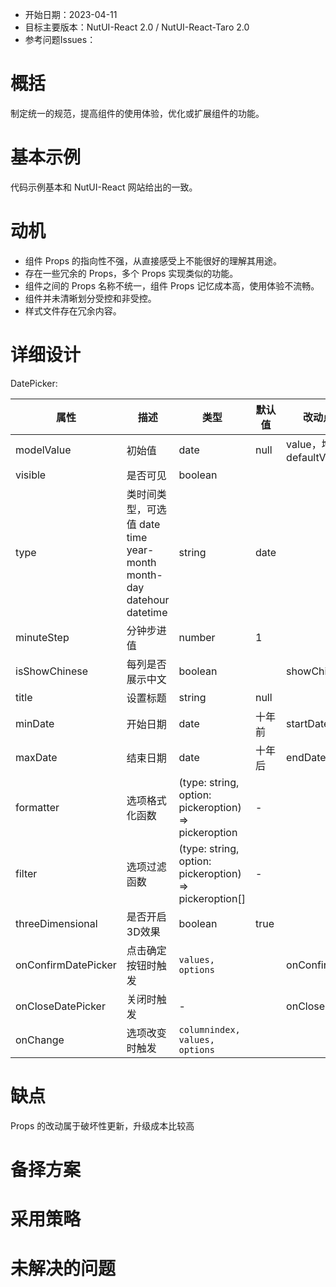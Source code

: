 - 开始日期：2023-04-11
- 目标主要版本：NutUI-React 2.0 / NutUI-React-Taro 2.0
- 参考问题Issues：

# 概括

制定统一的规范，提高组件的使用体验，优化或扩展组件的功能。


# 基本示例

代码示例基本和 NutUI-React 网站给出的一致。


# 动机

- 组件 Props 的指向性不强，从直接感受上不能很好的理解其用途。
- 存在一些冗余的 Props，多个 Props 实现类似的功能。
- 组件之间的 Props 名称不统一，组件 Props 记忆成本高，使用体验不流畅。
- 组件并未清晰划分受控和非受控。
- 样式文件存在冗余内容。


# 详细设计


DatePicker:

| 属性 | 描述 | 类型 | 默认值 | 改动点 |
| --- | --- | --- | --- | --- |
| modelValue | 初始值 | date | null | value，增加 defaultVlaue |
| visible | 是否可见 | boolean |  |  |
| type | 类时间类型，可选值 date time year-month month-day datehour datetime | string | date |  |
| minuteStep | 分钟步进值 | number | 1 |  |
| isShowChinese | 每列是否展示中文 | boolean |  | showChinese |
| title | 设置标题 | string | null |  |
| minDate | 开始日期 | date | 十年前 | startDate |
| maxDate | 结束日期 | date | 十年后 | endDate |
| formatter | 选项格式化函数 | (type: string, option: pickeroption) => pickeroption | - |  |
| filter | 选项过滤函数 | (type: string, option: pickeroption) => pickeroption[] | - |  |
| threeDimensional | 是否开启3D效果 | boolean | true |  |
| onConfirmDatePicker | 点击确定按钮时触发 | `values, options` |  | onConfirm |
| onCloseDatePicker | 关闭时触发 | - |  | onClose |
| onChange | 选项改变时触发 | `columnindex, values, options` |  |  |


# 缺点

Props 的改动属于破坏性更新，升级成本比较高

# 备择方案


# 采用策略


# 未解决的问题

